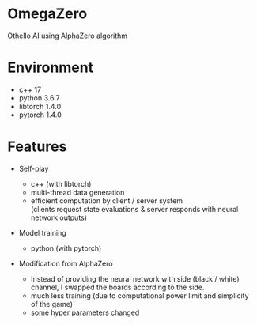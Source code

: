 # OmegaZero
Othello AI using AlphaZero algorithm

# Environment
- c++ 17
- python 3.6.7
- libtorch 1.4.0
- pytorch 1.4.0

# Features
- Self-play
    - c++ (with libtorch)
    - multi-thread data generation
    - efficient computation by client / server system  
      (clients request state evaluations & server responds with neural network outputs)

- Model training
    - python (with pytorch)

- Modification from AlphaZero
    - Instead of providing the neural network with side (black / white) channel, I swapped the boards according to the side.
    - much less training (due to computational power limit and simplicity of the game)
    - some hyper parameters changed
